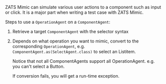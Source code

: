 

ZATS Mimic can simulate various user actions to a component such as
input or click. It is a major part when writing a test case with ZATS
Mimic.

Steps to use a `OperationAgent` on a `ComponentAgent`:

1.  Retrieve a target `ComponentAgent` with the selector syntax
2.  Depends on what operation you want to mimic, convert to the
    corresponding `OperationAgent`, e.g.
    `ComponentAgent.as(SelectAgent.class)` to select an Listitem.
      
    Notice that not all ComponentAgents support all OperationAgent. e.g.
    you can't select a Button.

    If conversion fails, you will get a run-time exception.

  

